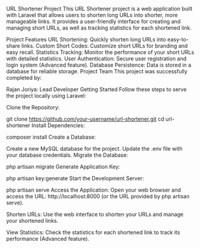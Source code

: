 URL Shortener Project
This URL Shortener project is a web application built with Laravel that allows users to shorten long URLs into shorter, more manageable links. It provides a user-friendly interface for creating and managing short URLs, as well as tracking statistics for each shortened link.

Project Features
URL Shortening: Quickly shorten long URLs into easy-to-share links.
Custom Short Codes: Customize short URLs for branding and easy recall.
Statistics Tracking: Monitor the performance of your short URLs with detailed statistics.
User Authentication: Secure user registration and login system (Advanced feature).
Database Persistence: Data is stored in a database for reliable storage.
Project Team
This project was successfully completed by:

Rajan Joriya: Lead Developer
Getting Started
Follow these steps to serve the project locally using Laravel:

Clone the Repository:

git clone https://github.com/your-username/url-shortener.git
cd url-shortener
Install Dependencies:

composer install
Create a Database:

Create a new MySQL database for the project.
Update the .env file with your database credentials.
Migrate the Database:

php artisan migrate
Generate Application Key:


php artisan key:generate
Start the Development Server:


php artisan serve
Access the Application:
Open your web browser and access the URL: http://localhost:8000 (or the URL provided by php artisan serve).

<!-- Register or Login:
Create a user account or log in to start using the URL shortener. -->

Shorten URLs:
Use the web interface to shorten your URLs and manage your shortened links.

View Statistics:
Check the statistics for each shortened link to track its performance (Advanced feature).


